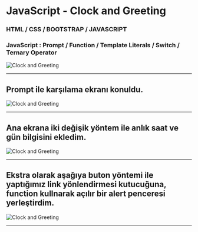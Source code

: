 #  JavaScript - Clock and Greeting


### HTML / CSS / BOOTSTRAP / JAVASCRIPT 
### JavaScript : Prompt / Function / Template Literals / Switch / Ternary Operator

![Clock and Greeting](https://media.giphy.com/media/31m7IWRt9nVL6Z1Gqc/giphy.gif)

<hr>

## Prompt ile karşılama ekranı konuldu.

![Clock and Greeting](https://i.hizliresim.com/dfnai9z.png)

<hr>

## Ana ekrana iki değişik yöntem ile anlık saat ve gün bilgisini ekledim.

![Clock and Greeting](https://i.hizliresim.com/hk3jcy0.png)

<hr>

## Ekstra olarak aşağıya buton yöntemi ile yaptığımız link yönlendirmesi kutucuğuna, function kullnarak açılır bir alert penceresi yerleştirdim.

![Clock and Greeting](https://i.hizliresim.com/caj5rp2.png)

<hr>